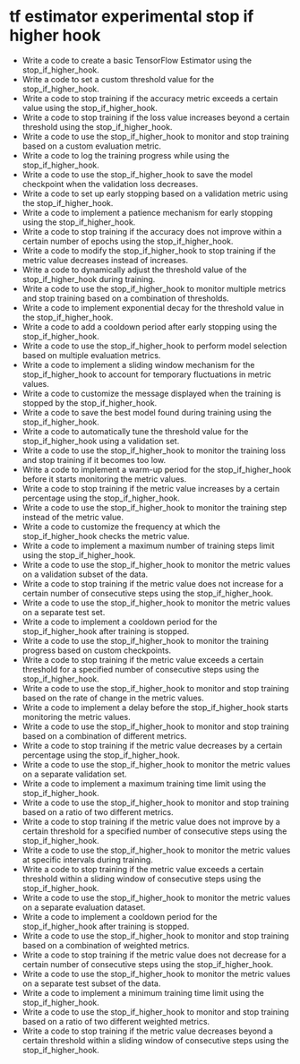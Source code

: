 # tf estimator experimental stop if higher hook

- Write a code to create a basic TensorFlow Estimator using the stop_if_higher_hook.
- Write a code to set a custom threshold value for the stop_if_higher_hook.
- Write a code to stop training if the accuracy metric exceeds a certain value using the stop_if_higher_hook.
- Write a code to stop training if the loss value increases beyond a certain threshold using the stop_if_higher_hook.
- Write a code to use the stop_if_higher_hook to monitor and stop training based on a custom evaluation metric.
- Write a code to log the training progress while using the stop_if_higher_hook.
- Write a code to use the stop_if_higher_hook to save the model checkpoint when the validation loss decreases.
- Write a code to set up early stopping based on a validation metric using the stop_if_higher_hook.
- Write a code to implement a patience mechanism for early stopping using the stop_if_higher_hook.
- Write a code to stop training if the accuracy does not improve within a certain number of epochs using the stop_if_higher_hook.
- Write a code to modify the stop_if_higher_hook to stop training if the metric value decreases instead of increases.
- Write a code to dynamically adjust the threshold value of the stop_if_higher_hook during training.
- Write a code to use the stop_if_higher_hook to monitor multiple metrics and stop training based on a combination of thresholds.
- Write a code to implement exponential decay for the threshold value in the stop_if_higher_hook.
- Write a code to add a cooldown period after early stopping using the stop_if_higher_hook.
- Write a code to use the stop_if_higher_hook to perform model selection based on multiple evaluation metrics.
- Write a code to implement a sliding window mechanism for the stop_if_higher_hook to account for temporary fluctuations in metric values.
- Write a code to customize the message displayed when the training is stopped by the stop_if_higher_hook.
- Write a code to save the best model found during training using the stop_if_higher_hook.
- Write a code to automatically tune the threshold value for the stop_if_higher_hook using a validation set.
- Write a code to use the stop_if_higher_hook to monitor the training loss and stop training if it becomes too low.
- Write a code to implement a warm-up period for the stop_if_higher_hook before it starts monitoring the metric values.
- Write a code to stop training if the metric value increases by a certain percentage using the stop_if_higher_hook.
- Write a code to use the stop_if_higher_hook to monitor the training step instead of the metric value.
- Write a code to customize the frequency at which the stop_if_higher_hook checks the metric value.
- Write a code to implement a maximum number of training steps limit using the stop_if_higher_hook.
- Write a code to use the stop_if_higher_hook to monitor the metric values on a validation subset of the data.
- Write a code to stop training if the metric value does not increase for a certain number of consecutive steps using the stop_if_higher_hook.
- Write a code to use the stop_if_higher_hook to monitor the metric values on a separate test set.
- Write a code to implement a cooldown period for the stop_if_higher_hook after training is stopped.
- Write a code to use the stop_if_higher_hook to monitor the training progress based on custom checkpoints.
- Write a code to stop training if the metric value exceeds a certain threshold for a specified number of consecutive steps using the stop_if_higher_hook.
- Write a code to use the stop_if_higher_hook to monitor and stop training based on the rate of change in the metric values.
- Write a code to implement a delay before the stop_if_higher_hook starts monitoring the metric values.
- Write a code to use the stop_if_higher_hook to monitor and stop training based on a combination of different metrics.
- Write a code to stop training if the metric value decreases by a certain percentage using the stop_if_higher_hook.
- Write a code to use the stop_if_higher_hook to monitor the metric values on a separate validation set.
- Write a code to implement a maximum training time limit using the stop_if_higher_hook.
- Write a code to use the stop_if_higher_hook to monitor and stop training based on a ratio of two different metrics.
- Write a code to stop training if the metric value does not improve by a certain threshold for a specified number of consecutive steps using the stop_if_higher_hook.
- Write a code to use the stop_if_higher_hook to monitor the metric values at specific intervals during training.
- Write a code to stop training if the metric value exceeds a certain threshold within a sliding window of consecutive steps using the stop_if_higher_hook.
- Write a code to use the stop_if_higher_hook to monitor the metric values on a separate evaluation dataset.
- Write a code to implement a cooldown period for the stop_if_higher_hook after training is stopped.
- Write a code to use the stop_if_higher_hook to monitor and stop training based on a combination of weighted metrics.
- Write a code to stop training if the metric value does not decrease for a certain number of consecutive steps using the stop_if_higher_hook.
- Write a code to use the stop_if_higher_hook to monitor the metric values on a separate test subset of the data.
- Write a code to implement a minimum training time limit using the stop_if_higher_hook.
- Write a code to use the stop_if_higher_hook to monitor and stop training based on a ratio of two different weighted metrics.
- Write a code to stop training if the metric value decreases beyond a certain threshold within a sliding window of consecutive steps using the stop_if_higher_hook.